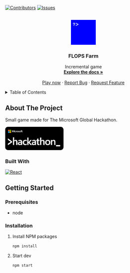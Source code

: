 [![Contributors][contributors-shield]][contributors-url]
[![Issues][issues-shield]][issues-url]

<!-- PROJECT LOGO -->
<br />
<div align="center">
  <a href="https://github.com/MEth0/FLOPS-Farm">
    <img src="public/logo192.png" alt="Logo" width="80" height="80">
  </a>

<h3 align="center">FLOPS Farm</h3>

  <p align="center">
    Incremental game
    <br />
    <a href="https://github.com/MEth0/FLOPS-Farm"><strong>Explore the docs »</strong></a>
    <br />
    <br />
    <a href="https://MEth0.github.io/FLOPS-Farm">Play now</a>
    ·
    <a href="https://github.com/MEth0/FLOPS-Farm/issues">Report Bug</a>
    ·
    <a href="https://github.com/MEth0/FLOPS-Farm/issues">Request Feature</a>
  </p>
</div>

<!-- TABLE OF CONTENTS -->
<details>
  <summary>Table of Contents</summary>
  <ol>
    <li>
      <a href="#about-the-project">About The Project</a>
      <ul>
        <li><a href="#built-with">Built With</a></li>
      </ul>
    </li>
    <li>
      <a href="#getting-started">Getting Started</a>
      <ul>
        <li><a href="#prerequisites">Prerequisites</a></li>
        <li><a href="#installation">Installation</a></li>
      </ul>
    </li>
  </ol>
</details>

<!-- ABOUT THE PROJECT -->

## About The Project

<!-- [![Product Name Screen Shot][product-screenshot]](https://MEth0.github.io/FLOPS-Farm) -->

Small game made for The Microsoft Global Hackathon.

![Hackathon](images/hackathon.png)

### Built With

[![React][react.js]][react-url]

<!-- GETTING STARTED -->

## Getting Started

### Prerequisites

- node

### Installation

1. Install NPM packages
   ```sh
   npm install
   ```
2. Start dev
   ```sh
   npm start
   ```

<!-- MARKDOWN LINKS & IMAGES -->
<!-- https://www.markdownguide.org/basic-syntax/#reference-style-links -->

[contributors-shield]: https://img.shields.io/github/contributors/MEth0/FLOPS-Farm.svg
[contributors-url]: https://github.com/MEth0/FLOPS-Farm/graphs/contributors
[issues-shield]: https://img.shields.io/github/issues/MEth0/FLOPS-Farm.svg
[issues-url]: https://github.com/MEth0/FLOPS-Farm/issues
[product-screenshot]: images/screenshot.png
[react.js]: https://img.shields.io/badge/React-20232A?logo=react&logoColor=61DAFB
[react-url]: https://reactjs.org/
